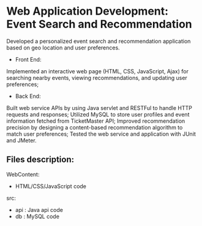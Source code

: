 Web Application Development: Event Search and Recommendation
=
Developed a personalized event search and recommendation application based on geo location and user preferences.

* Front End:

Implemented an interactive web page (HTML, CSS, JavaScript, Ajax) for searching nearby events, viewing recommendations, 
and updating user preferences;

* Back End:

Built web service APIs by using Java servlet and RESTFul to handle HTTP requests and responses;
Utilized MySQL to store user profiles and event information fetched from TicketMaster API;
Improved recommendation precision by designing a content-based recommendation algorithm to match user preferences;
Tested the web service and application with JUnit and JMeter.

Files description:
-----
WebContent: 
* HTML/CSS/JavaScript code

src: 

* api	: Java api code
* db : MySQL code
